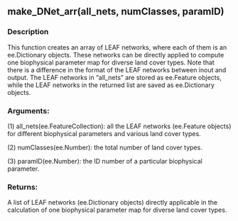 ## make_DNet_arr(all_nets, numClasses, paramID)
### Description
This function creates an array of LEAF networks, where each of them is an ee.Dictionary objects. These networks can be directly applied to compute one biophysical parameter map for diverse land cover types. Note that there is a difference in the format of the LEAF networks between inout and output. The LEAF networks in “all_nets” are stored as ee.Feature objects, while the LEAF networks in the returned list are saved as ee.Dictionary objects. 
### Arguments:
(1) all_nets(ee.FeatureCollection): all the LEAF networks (ee.Feature objects) for different biophysical parameters and various land cover types.

(2) numClasses(ee.Number): the total number of land cover types.

(3) paramID(ee.Number): the ID number of a particular biophysical parameter.
### Returns:
A list of LEAF networks (ee.Dictionary objects) directly applicable in the calculation of one biophysical parameter map for diverse land cover types.
